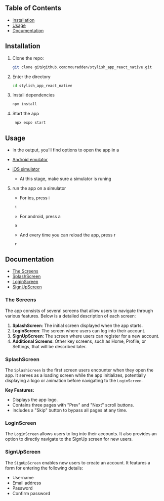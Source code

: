 ## Table of Contents
- [Installation](#Installation)
- [Usage](#usage)
- [Documentation](#Documentation)


## Installation

1. Clone the repo:
   ```bash
   git clone git@github.com:mouradden/stylish_app_react_native.git

2. Enter the directory

   ```bash
   cd stylish_app_react_native
   ```
3. Install dependencies

   ```bash
   npm install
   ```

4. Start the app

   ```bash
    npx expo start
   ```

## Usage
* In the output, you'll find options to open the app in a

- [Android emulator](https://docs.expo.dev/workflow/android-studio-emulator/)
- [iOS simulator](https://docs.expo.dev/workflow/ios-simulator/)

   * At this stage, make sure a simulator is runing

5. run the app on a simulator

   * For ios, press i
   ```bash
    i
   ```
   * For android, press a
   ```bash
    a
   ```

   * And every time you can reload the app, press r
   ```bash
    r
   ```

## Documentation

- [The Screens](#the-screens)
- [SplashScreen](#splashscreen)
- [LoginScreen](#login-screen)
- [SignUpScreen](#signup-screen)

### The Screens
The app consists of several screens that allow users to navigate through various features. Below is a detailed description of each screen:

1. **SplashScreen**: The initial screen displayed when the app starts.
2. **LoginScreen**: The screen where users can log into their account.
3. **SignUpScreen**: The screen where users can register for a new account.
4. **Additional Screens**: Other key screens, such as Home, Profile, or Settings, that will be described later.

### SplashScreen
The `SplashScreen` is the first screen users encounter when they open the app. It serves as a loading screen while the app initializes, potentially displaying a logo or animation before navigating to the `LoginScreen`.

**Key Features:**
- Displays the app logo.
- Contains three pages with "Prev" and "Next" scroll buttons.
- Includes a "Skip" button to bypass all pages at any time.

### LoginScreen
The `LoginScreen` allows users to log into their accounts. It also provides an option to directly navigate to the SignUp screen for new users.

### SignUpScreen
The `SignUpScreen` enables new users to create an account. It features a form for entering the following details:
- Username
- Email address
- Password
- Confirm password
